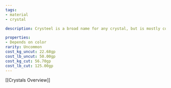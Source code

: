 ```yaml
---
tags:
- material
- crystal

description: Crysteel is a broad name for any crystal, but is mostly commonly quartz that has been infused with steel.

properties:
- Depends on color
rarity: Uncommon
cost_kg_uncut: 22.68gp
cost_lb_uncut: 50.00gp
cost_kg_cut: 56.70gp
cost_lb_cut: 125.00gp
---
```

[[Crystals Overview]]